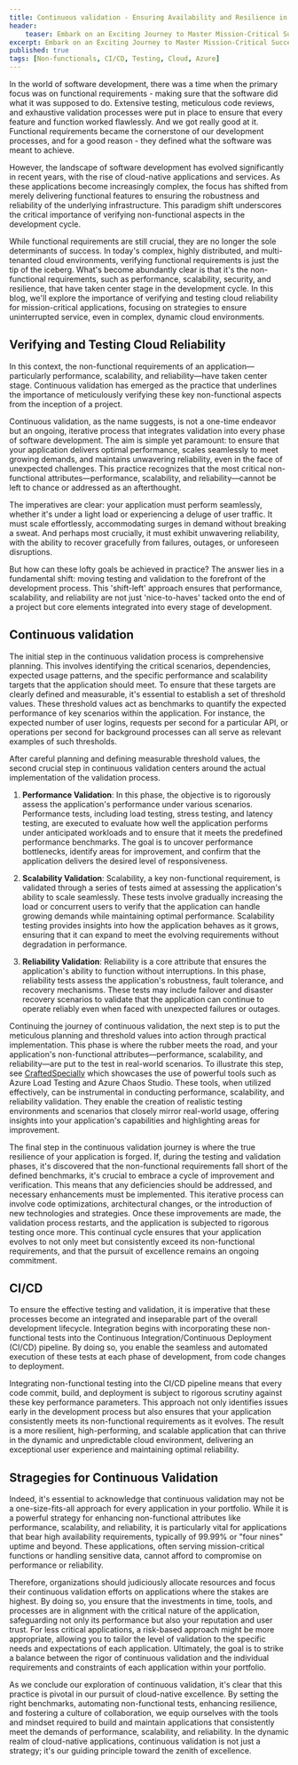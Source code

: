 ```yaml
---
title: Continuous validation - Ensuring Availability and Resilience in Cloud-Native Adventures
header:    
    teaser: Embark on an Exciting Journey to Master Mission-Critical Success in the Cloud. Discover the Secrets of Availability and Resilience!
excerpt: Embark on an Exciting Journey to Master Mission-Critical Success in the Cloud. Discover the Secrets of Availability and Resilience!
published: true
tags: [Non-functionals, CI/CD, Testing, Cloud, Azure]
---
```


In the world of software development, there was a time when the primary focus was on functional requirements - making sure that the software did what it was supposed to do. Extensive testing, meticulous code reviews, and exhaustive validation processes were put in place to ensure that every feature and function worked flawlessly. And we got really good at it. Functional requirements became the cornerstone of our development processes, and for a good reason - they defined what the software was meant to achieve.

However, the landscape of software development has evolved significantly in recent years, with the rise of cloud-native applications and services. As these applications become increasingly complex, the focus has shifted from merely delivering functional features to ensuring the robustness and reliability of the underlying infrastructure. This paradigm shift underscores the critical importance of verifying non-functional aspects in the development cycle.

While functional requirements are still crucial, they are no longer the sole determinants of success. In today's complex, highly distributed, and multi-tenanted cloud environments, verifying functional requirements is just the tip of the iceberg. What's become abundantly clear is that it's the non-functional requirements, such as performance, scalability, security, and resilience, that have taken center stage in the development cycle. In this blog, we'll explore the importance of verifying and testing cloud reliability for mission-critical applications, focusing on strategies to ensure uninterrupted service, even in complex, dynamic cloud environments.

## Verifying and Testing Cloud Reliability

In this context, the non-functional requirements of an application—particularly performance, scalability, and reliability—have taken center stage. Continuous validation has emerged as the practice that underlines the importance of meticulously verifying these key non-functional aspects from the inception of a project.

Continuous validation, as the name suggests, is not a one-time endeavor but an ongoing, iterative process that integrates validation into every phase of software development. The aim is simple yet paramount: to ensure that your application delivers optimal performance, scales seamlessly to meet growing demands, and maintains unwavering reliability, even in the face of unexpected challenges. This practice recognizes that the most critical non-functional attributes—performance, scalability, and reliability—cannot be left to chance or addressed as an afterthought.

The imperatives are clear: your application must perform seamlessly, whether it's under a light load or experiencing a deluge of user traffic. It must scale effortlessly, accommodating surges in demand without breaking a sweat. And perhaps most crucially, it must exhibit unwavering reliability, with the ability to recover gracefully from failures, outages, or unforeseen disruptions.

But how can these lofty goals be achieved in practice? The answer lies in a fundamental shift: moving testing and validation to the forefront of the development process. This 'shift-left' approach ensures that performance, scalability, and reliability are not just 'nice-to-haves' tacked onto the end of a project but core elements integrated into every stage of development.

## Continuous validation

The initial step in the continuous validation process is comprehensive planning. This involves identifying the critical scenarios, dependencies, expected usage patterns, and the specific performance and scalability targets that the application should meet. To ensure that these targets are clearly defined and measurable, it's essential to establish a set of threshold values. These threshold values act as benchmarks to quantify the expected performance of key scenarios within the application. For instance, the expected number of user logins, requests per second for a particular API, or operations per second for background processes can all serve as relevant examples of such thresholds.

After careful planning and defining measurable threshold values, the second crucial step in continuous validation centers around the actual implementation of the validation process.

1. **Performance Validation**: In this phase, the objective is to rigorously assess the application's performance under various scenarios. Performance tests, including load testing, stress testing, and latency testing, are executed to evaluate how well the application performs under anticipated workloads and to ensure that it meets the predefined performance benchmarks. The goal is to uncover performance bottlenecks, identify areas for improvement, and confirm that the application delivers the desired level of responsiveness.

2. **Scalability Validation**: Scalability, a key non-functional requirement, is validated through a series of tests aimed at assessing the application's ability to scale seamlessly. These tests involve gradually increasing the load or concurrent users to verify that the application can handle growing demands while maintaining optimal performance. Scalability testing provides insights into how the application behaves as it grows, ensuring that it can expand to meet the evolving requirements without degradation in performance.

3. **Reliability Validation**: Reliability is a core attribute that ensures the application's ability to function without interruptions. In this phase, reliability tests assess the application's robustness, fault tolerance, and recovery mechanisms. These tests may include failover and disaster recovery scenarios to validate that the application can continue to operate reliably even when faced with unexpected failures or outages.

Continuing the journey of continuous validation, the next step is to put the meticulous planning and threshold values into action through practical implementation. This phase is where the rubber meets the road, and your application's non-functional attributes—performance, scalability, and reliability—are put to the test in real-world scenarios. To illustrate this step, see [CraftedSpecially](https://github.com/tom171296/CraftedSpecially#continuous-validation) which showcases the use of powerful tools such as Azure Load Testing and Azure Chaos Studio. These tools, when utilized effectively, can be instrumental in conducting performance, scalability, and reliability validation. They enable the creation of realistic testing environments and scenarios that closely mirror real-world usage, offering insights into your application's capabilities and highlighting areas for improvement.

The final step in the continuous validation journey is where the true resilience of your application is forged. If, during the testing and validation phases, it's discovered that the non-functional requirements fall short of the defined benchmarks, it's crucial to embrace a cycle of improvement and verification. This means that any deficiencies should be addressed, and necessary enhancements must be implemented. This iterative process can involve code optimizations, architectural changes, or the introduction of new technologies and strategies. Once these improvements are made, the validation process restarts, and the application is subjected to rigorous testing once more. This continual cycle ensures that your application evolves to not only meet but consistently exceed its non-functional requirements, and that the pursuit of excellence remains an ongoing commitment.

## CI/CD
To ensure the effective testing and validation, it is imperative that these processes become an integrated and inseparable part of the overall development lifecycle. Integration begins with incorporating these non-functional tests into the Continuous Integration/Continuous Deployment (CI/CD) pipeline. By doing so, you enable the seamless and automated execution of these tests at each phase of development, from code changes to deployment.

Integrating non-functional testing into the CI/CD pipeline means that every code commit, build, and deployment is subject to rigorous scrutiny against these key performance parameters. This approach not only identifies issues early in the development process but also ensures that your application consistently meets its non-functional requirements as it evolves. The result is a more resilient, high-performing, and scalable application that can thrive in the dynamic and unpredictable cloud environment, delivering an exceptional user experience and maintaining optimal reliability.

## Stragegies for Continuous Validation
Indeed, it's essential to acknowledge that continuous validation may not be a one-size-fits-all approach for every application in your portfolio. While it is a powerful strategy for enhancing non-functional attributes like performance, scalability, and reliability, it is particularly vital for applications that bear high availability requirements, typically of 99.99% or "four nines" uptime and beyond. These applications, often serving mission-critical functions or handling sensitive data, cannot afford to compromise on performance or reliability.

Therefore, organizations should judiciously allocate resources and focus their continuous validation efforts on applications where the stakes are highest. By doing so, you ensure that the investments in time, tools, and processes are in alignment with the critical nature of the application, safeguarding not only its performance but also your reputation and user trust. For less critical applications, a risk-based approach might be more appropriate, allowing you to tailor the level of validation to the specific needs and expectations of each application. Ultimately, the goal is to strike a balance between the rigor of continuous validation and the individual requirements and constraints of each application within your portfolio.

As we conclude our exploration of continuous validation, it's clear that this practice is pivotal in our pursuit of cloud-native excellence. By setting the right benchmarks, automating non-functional tests, enhancing resilience, and fostering a culture of collaboration, we equip ourselves with the tools and mindset required to build and maintain applications that consistently meet the demands of performance, scalability, and reliability. In the dynamic realm of cloud-native applications, continuous validation is not just a strategy; it's our guiding principle toward the zenith of excellence.
